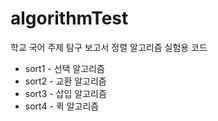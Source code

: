 # algorithmTest
학교 국어 주제 탐구 보고서 정렬 알고리즘 실험용 코드

 * sort1 - 선택 알고리즘
 * sort2 - 교환 알고리즘
 * sort3 - 삽입 알고리즘
 * sort4 - 퀵 알고리즘